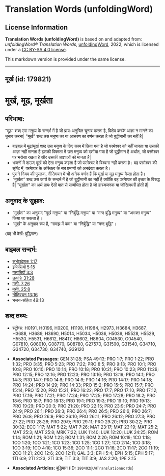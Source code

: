 # Translation Words (unfoldingWord)

## License Information

**Translation Words (unfoldingWord)** is based on and adapted from: _unfoldingWord® Translation Words_, [unfoldingWord](https://unfoldingword.org/utw), 2022, which is licensed under a [CC BY-SA 4.0 license](https://creativecommons.org/licenses/by-sa/4.0/legalcode.en).

This markdown version is provided under the same license.



--------------------------------

## मूर्ख (id: 179821)

मूर्ख, मूढ, मूर्खता
===================

परिभाषा:
--------

“मूढ़” शब्द उस मनुष्य के सन्दर्भ में है जो प्रायः अनुचित चुनाव करता है, विशेष करके आज्ञा न मानने का चुनाव करना\| "मूर्ख" शब्द उस मनुष्य का या आचरण का वर्णन करता है जो बुद्धीमानी का नहीं है\|

* बाइबल में मूढ़/मूर्ख शब्द उस मनुष्य के लिए काम में लिया गया है जो परमेश्वर को नहीं मानता या उसकी आज्ञा नहीं मानता है इसकी विषमता में उस मनुष्य को दर्शाया गया है जो बुद्धीमान है अर्थात, जो परमेश्वर पर भरोसा रखता है और उसकी आज्ञाओं को मानता है\|
* भजनों में दाऊद मूर्ख को ऐसा मनुष्य कहता है जो परमेश्वर में विश्वास नहीं करता है। वह परमेश्वर की सृष्टि में, परमेश्वर के अस्तित्व के सब प्रमाणों को अनदेखा करता है।
* पुराने नियम की पुस्तक, नीतिवचन में भी अनेक वर्णन हैं कि मूर्ख या मूढ़ मनुष्य कैसा होता है।
* “मूर्खता” शब्द उस कार्य के सन्दर्भ में है जो बुद्धीमानी का नहीं है क्योंकि वह परमेश्वर की इच्छा के विरुद्ध है\| "मूर्खता" का अर्थ प्रायः ऎसी बात से सम्बंधित होता है जो हास्यजनक या जोखिमभरी होती है\|

अनुवाद के सुझाव:
----------------

* “मूर्खता” का अनुवाद “मूर्ख मनुष्य” या “निर्बुद्धि मनुष्य” या “मन्द बुद्धि मनुष्य” या “अभक्त मनुष्य” किया जा सकता है।
* “मूर्ख” के अनुवाद रूप हैं, “समझ में कम” या “निर्बुद्धि” या “मन्द बुद्धि”।

(यह भी देखें: बुद्धिमान)

बाइबल सन्दर्भ:
--------------

* [सभोपदेशक 1:17](https://ref.ly/Eccl1:17)
* [इफिसियों 5:15](https://ref.ly/Eph5:15)
* [गलातियों 3:3](https://ref.ly/Gal3:3)
* [उत्पत्ति 31:28](https://ref.ly/Gen31:28)
* [मत्ती. 7:26](https://ref.ly/Matt7:26)
* [मत्ती. 25:8](https://ref.ly/Matt25:8)
* [नीतिवचन 13:16](https://ref.ly/Prov13:16)
* भजन\-संहिता 49:13

शब्द तथ्य:
----------

* स्ट्रोंग्स: H0191, H0196, H0200, H1198, H1984, H2973, H3684, H3687, H3688, H3689, H3690, H5014, H5034, H5036, H5039, H5528, H5529, H5530, H5531, H6612, H8417, H8602, H8604, G04530, G04540, G07810, G08010, G08770, G08780, G27570, G31500, G31540, G34710, G34720, G34730, G34740, G39120

* **Associated Passages:** GEN 31:28; PSA 49:13; PRO 1:7; PRO 1:22; PRO 1:32; PRO 3:35; PRO 5:23; PRO 7:22; PRO 8:5; PRO 9:13; PRO 10:1; PRO 10:8; PRO 10:10; PRO 10:14; PRO 10:18; PRO 10:21; PRO 10:23; PRO 11:29; PRO 12:15; PRO 12:16; PRO 12:23; PRO 13:16; PRO 13:19; PRO 14:1; PRO 14:3; PRO 14:7; PRO 14:8; PRO 14:9; PRO 14:16; PRO 14:17; PRO 14:18; PRO 14:24; PRO 14:29; PRO 14:33; PRO 15:2; PRO 15:5; PRO 15:7; PRO 15:14; PRO 15:20; PRO 15:21; PRO 16:22; PRO 17:7; PRO 17:10; PRO 17:12; PRO 17:16; PRO 17:21; PRO 17:24; PRO 17:25; PRO 17:28; PRO 18:2; PRO 18:6; PRO 18:7; PRO 18:13; PRO 19:1; PRO 19:3; PRO 19:10; PRO 19:13; PRO 19:29; PRO 20:3; PRO 21:20; PRO 22:15; PRO 23:9; PRO 24:7; PRO 24:9; PRO 26:1; PRO 26:3; PRO 26:4; PRO 26:5; PRO 26:6; PRO 26:7; PRO 26:8; PRO 26:9; PRO 26:10; PRO 26:11; PRO 26:12; PRO 27:3; PRO 27:22; PRO 28:26; PRO 29:9; PRO 29:11; PRO 29:20; PRO 30:22; PRO 30:32; ECC 1:17; MAT 5:22; MAT 7:26; MAT 23:17; MAT 23:19; MAT 25:2; MAT 25:3; MAT 25:8; MRK 7:22; LUK 11:40; LUK 12:20; LUK 24:25; ROM 1:14; ROM 1:21; ROM 1:22; ROM 1:31; ROM 2:20; ROM 10:19; 1CO 1:18; 1CO 1:20; 1CO 1:21; 1CO 1:23; 1CO 1:25; 1CO 1:27; 1CO 2:14; 1CO 3:18; 1CO 3:19; 1CO 4:10; 1CO 15:36; 2CO 11:1; 2CO 11:16; 2CO 11:17; 2CO 11:19; 2CO 11:21; 2CO 12:6; 2CO 12:11; GAL 3:3; EPH 5:4; EPH 5:15; EPH 5:17; 1TI 6:9; 2TI 2:23; 2TI 3:9; TIT 3:3; TIT 3:9; JAS 2:20; 1PE 2:15
* **Associated Articles:** बुद्धिमान (ID: `180402@UWTranslationWords`)

